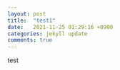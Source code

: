 ```yaml
---
layout: post
title:  "test1"
date:   2021-11-25 01:29:16 +0900
categories: jekyll update
comments: true
---
```


test